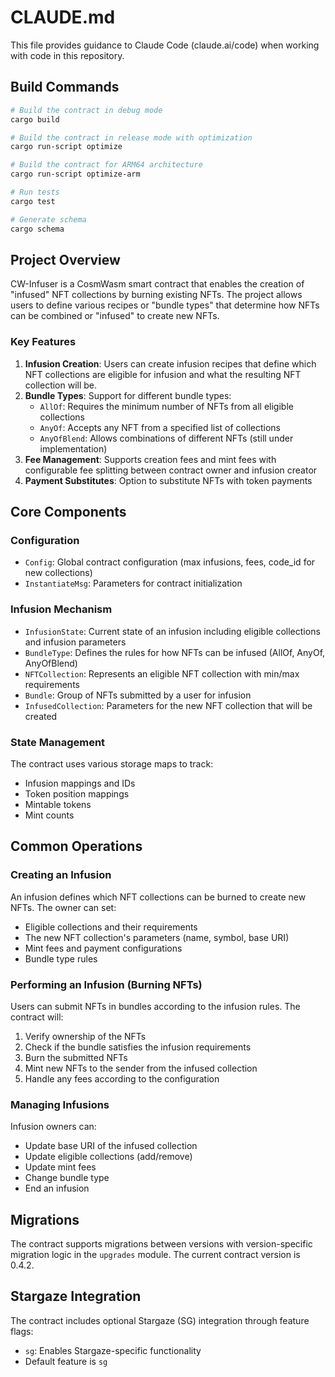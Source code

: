 # CLAUDE.md

This file provides guidance to Claude Code (claude.ai/code) when working with code in this repository.

## Build Commands

```bash
# Build the contract in debug mode
cargo build

# Build the contract in release mode with optimization
cargo run-script optimize

# Build the contract for ARM64 architecture
cargo run-script optimize-arm

# Run tests
cargo test

# Generate schema
cargo schema
```

## Project Overview

CW-Infuser is a CosmWasm smart contract that enables the creation of "infused" NFT collections by burning existing NFTs. The project allows users to define various recipes or "bundle types" that determine how NFTs can be combined or "infused" to create new NFTs.

### Key Features

1. **Infusion Creation**: Users can create infusion recipes that define which NFT collections are eligible for infusion and what the resulting NFT collection will be.
2. **Bundle Types**: Support for different bundle types:
   - `AllOf`: Requires the minimum number of NFTs from all eligible collections
   - `AnyOf`: Accepts any NFT from a specified list of collections
   - `AnyOfBlend`: Allows combinations of different NFTs (still under implementation)
3. **Fee Management**: Supports creation fees and mint fees with configurable fee splitting between contract owner and infusion creator
4. **Payment Substitutes**: Option to substitute NFTs with token payments

## Core Components

### Configuration

- `Config`: Global contract configuration (max infusions, fees, code_id for new collections)
- `InstantiateMsg`: Parameters for contract initialization

### Infusion Mechanism

- `InfusionState`: Current state of an infusion including eligible collections and infusion parameters
- `BundleType`: Defines the rules for how NFTs can be infused (AllOf, AnyOf, AnyOfBlend)
- `NFTCollection`: Represents an eligible NFT collection with min/max requirements
- `Bundle`: Group of NFTs submitted by a user for infusion
- `InfusedCollection`: Parameters for the new NFT collection that will be created

### State Management

The contract uses various storage maps to track:
- Infusion mappings and IDs
- Token position mappings
- Mintable tokens
- Mint counts

## Common Operations

### Creating an Infusion

An infusion defines which NFT collections can be burned to create new NFTs. The owner can set:
- Eligible collections and their requirements
- The new NFT collection's parameters (name, symbol, base URI)
- Mint fees and payment configurations
- Bundle type rules

### Performing an Infusion (Burning NFTs)

Users can submit NFTs in bundles according to the infusion rules. The contract will:
1. Verify ownership of the NFTs
2. Check if the bundle satisfies the infusion requirements
3. Burn the submitted NFTs
4. Mint new NFTs to the sender from the infused collection
5. Handle any fees according to the configuration

### Managing Infusions

Infusion owners can:
- Update base URI of the infused collection
- Update eligible collections (add/remove)
- Update mint fees
- Change bundle type
- End an infusion

## Migrations

The contract supports migrations between versions with version-specific migration logic in the `upgrades` module. The current contract version is 0.4.2.

## Stargaze Integration

The contract includes optional Stargaze (SG) integration through feature flags:
- `sg`: Enables Stargaze-specific functionality
- Default feature is `sg`
